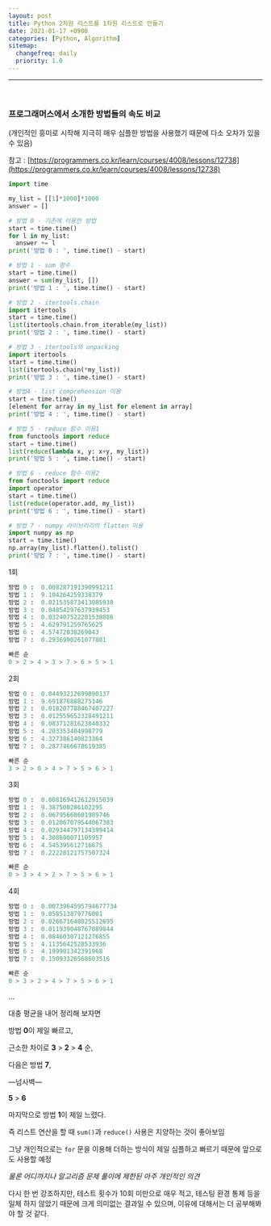 ```yaml
---
layout: post
title: Python 2차원 리스트를 1차원 리스트로 만들기
date: 2021-01-17 +0900
categories: [Python, Algorithm]
sitemap:
  changefreq: daily
  priority: 1.0
---
```


---

<br>

### 프로그래머스에서 소개한 방법들의 속도 비교

(개인적인 흥미로 시작해 지극히 매우 심플한 방법을 사용했기 때문에 다소 오차가 있을 수 있음)

참고 : [https://programmers.co.kr/learn/courses/4008/lessons/12738](https://programmers.co.kr/learn/courses/4008/lessons/12738)

```python
import time

my_list = [[1]*1000]*1000
answer = []

# 방법 0 - 기존에 이용한 방법
start = time.time()
for l in my_list:
  answer += l
print('방법 0 : ', time.time() - start)

# 방법 1 - sum 함수
start = time.time()
answer = sum(my_list, [])
print('방법 1 : ', time.time() - start)

# 방법 2 - itertools.chain
import itertools
start = time.time()
list(itertools.chain.from_iterable(my_list))
print('방법 2 : ', time.time() - start)

# 방법 3 - itertools와 unpacking
import itertools
start = time.time()
list(itertools.chain(*my_list))
print('방법 3 : ', time.time() - start)

# 방법4 - list comprehension 이용
start = time.time()
[element for array in my_list for element in array]
print('방법 4 : ', time.time() - start)

# 방법 5 - reduce 함수 이용1
from functools import reduce
start = time.time()
list(reduce(lambda x, y: x+y, my_list))
print('방법 5 : ', time.time() - start)

# 방법 6 - reduce 함수 이용2
from functools import reduce
import operator
start = time.time()
list(reduce(operator.add, my_list))
print('방법 6 : ', time.time() - start)

# 방법 7 - numpy 라이브러리의 flatten 이용
import numpy as np
start = time.time()
np.array(my_list).flatten().tolist()
print('방법 7 : ', time.time() - start)
```

1회

```python
방법 0 :  0.008287191390991211
방법 1 :  9.104264259338379
방법 2 :  0.021535873413085938
방법 3 :  0.04854297637939453
방법 4 :  0.032407522201538086
방법 5 :  4.629791259765625
방법 6 :  4.57472038269043
방법 7 :  0.2936990261077881

빠른 순
0 > 2 > 4 > 3 > 7 > 6 > 5 > 1
```

2회

```python
방법 0 :  0.04493212699890137
방법 1 :  9.691876888275146
방법 2 :  0.018207788467407227
방법 3 :  0.012559652328491211
방법 4 :  0.08371281623840332
방법 5 :  4.203353404998779
방법 6 :  4.327386140823364
방법 7 :  0.2877466678619385

빠른 순
3 > 2 > 0 > 4 > 7 > 5 > 6 > 1
```

3회

```python
방법 0 :  0.008169412612915039
방법 1 :  9.387500286102295
방법 2 :  0.06795668601989746
방법 3 :  0.012067079544067383
방법 4 :  0.029344797134399414
방법 5 :  4.308690071105957
방법 6 :  4.545395612716675
방법 7 :  0.22228121757507324

빠른 순
0 > 3 > 4 > 2 > 7 > 5 > 6 > 1
```

4회

```python
방법 0 :  0.0073964595794677734
방법 1 :  9.058513879776001
방법 2 :  0.026671648025512695
방법 3 :  0.011939048767089844
방법 4 :  0.08460307121276855
방법 5 :  4.1135642528533936
방법 6 :  4.199901342391968
방법 7 :  0.15093326568603516

빠른 순
0 > 3 > 2 > 4 > 7 > 5 > 6 > 1
```

...

대충 평균을 내어 정리해 보자면

방법 **0**이 제일 빠르고,

근소한 차이로 **3** > **2** > **4** 순,

다음은 방법 **7**,

—넘사벽—

**5** > **6**

마지막으로 방법 **1**이 제일 느렸다.

즉 리스트 연산을 할 때 `sum()`과 `reduce()` 사용은 지양하는 것이 좋아보임

그냥 개인적으로는 `for` 문을 이용해 더하는 방식이 제일 심플하고 빠르기 때문에 앞으로도 사용할 예정

_물론 어디까지나 알고리즘 문제 풀이에 제한된 아주 개인적인 의견_

다시 한 번 강조하지만, 테스트 횟수가 10회 미만으로 매우 적고, 테스팅 환경 통제 등을 일체 하지 않았기 때문에 크게 의미없는 결과일 수 있으며, 이유에 대해서는 더 공부해봐야 할 것 같다.

